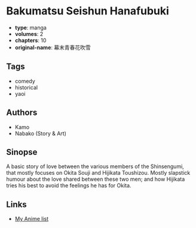 # Bakumatsu Seishun Hanafubuki

-   **type**: manga
-   **volumes**: 2
-   **chapters**: 10
-   **original-name**: 幕末青春花吹雪

## Tags

-   comedy
-   historical
-   yaoi

## Authors

-   Kamo
-   Nabako (Story & Art)

## Sinopse

A basic story of love between the various members of the Shinsengumi, that mostly focuses on Okita Souji and Hijikata Toushizou. Mostly slapstick humour about the love shared between these two men; and how Hijikata tries his best to avoid the feelings he has for Okita.

## Links

-   [My Anime list](https://myanimelist.net/manga/1136/Bakumatsu_Seishun_Hanafubuki)
